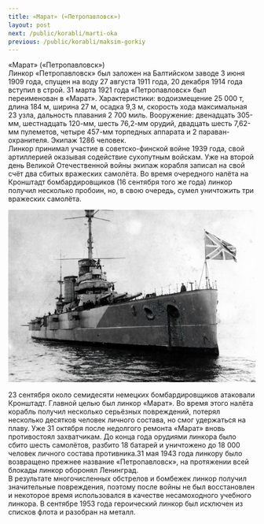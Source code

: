 ```yaml
---
title: «Марат» («Петропавловск»)
layout: post
next: /public/korabli/marti-oka
previous: /public/korabli/maksim-gorkiy
---
```


«Марат» («Петропавловск»)  
Линкор «Петропавловск» был заложен на Балтийском заводе 3 июня 1909 года, спущен на воду 27 августа 1911 года, 20 декабря 1914 года вступил в строй. 31 марта 1921 года «Петропавловск» был переименован в «Марат». Характеристики: водоизмещение 25 000 т, длина 184 м, ширина 27 м, осадка 9,3 м, скорость хода максимальная 23 узла, дальность плавания 2 700 миль. Вооружение: двенадцать 305-мм, шестнадцать 120-мм, шесть 76,2-мм орудий, двадцать шесть 7,62-мм пулеметов, четыре 457-мм торпедных аппарата и 2 параван-охранителя. Экипаж 1286 человек.   
Линкор принимал участие в советско-финской войне 1939 года, свой артиллерией оказывая содействие сухопутным войскам. Уже на второй день Великой Отечественной войны экипаж корабля записал на свой счёт два сбитых вражеских самолёта. Во время очередного налёта на Кронштадт бомбардировщиков (16 сентября того же года) линкор получил несколько пробоин, но, в свою очередь, сумел уничтожить три вражеских самолёта.  
  

![](/assets/img/Marat(Petropavlovsk).gif)  

  
23 сентября около семидесяти немецких бомбардировщиков атаковали Кронштадт. Главной целью был линкор «Марат». Во время этого налёта корабль получил несколько серьёзных повреждений, потерял несколько десятков человек личного состава, но смог удержаться на плаву. Уже 31 октября после недолгого ремонта «Марат» вновь противостоял захватчикам. До конца года орудиями линкора было сбито шесть самолётов, разбито 18 батарей и уничтожено до 18 000 человек личного состава противника.31 мая 1943 года линкору было возвращено прежнее название «Петропавловск», на протяжении всей блокады линкор оборонял Ленинград.   
В результате многочисленных обстрелов и бомбежек линкор получил значительные повреждения, поэтому после войны не был восстановлен и некоторое время использовался в качестве несамоходного учебного линкора. В сентябре 1953 года героический линкор был исключен из списков флота и разобран на металл.